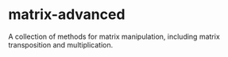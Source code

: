 # matrix-advanced
A collection of methods for matrix manipulation, including matrix transposition and multiplication.
    
                                                                   
     
